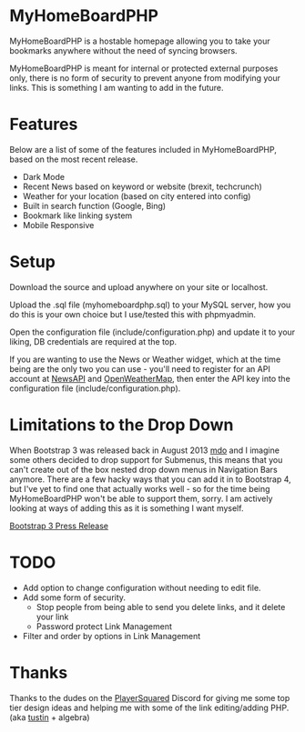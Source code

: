 # MyHomeBoardPHP
MyHomeBoardPHP is a hostable homepage allowing you to take your bookmarks anywhere without the need of syncing browsers.

MyHomeBoardPHP is meant for internal or protected external purposes only, there is no form of security to prevent anyone from modifying your links.  This is something I am wanting to add in the future.

# Features
Below are a list of some of the features included in MyHomeBoardPHP, based on the most recent release.

- Dark Mode
- Recent News based on keyword or website (brexit, techcrunch)
- Weather for your location (based on city entered into config)
- Built in search function (Google, Bing)
- Bookmark like linking system
- Mobile Responsive

# Setup
Download the source and upload anywhere on your site or localhost.

Upload the .sql file (myhomeboardphp.sql) to your MySQL server, how you do this is your own choice but I use/tested this with phpmyadmin.

Open the configuration file (include/configuration.php) and update it to your liking, DB credentials are required at the top.

If you are wanting to use the News or Weather widget, which at the time being are the only two you can use - you'll need to register for an API account at [NewsAPI](https://newsapi.org) and [OpenWeatherMap](https://openweathermap.org), then enter the API key into the configuration file (include/configuration.php).

# Limitations to the Drop Down
When Bootstrap 3 was released back in August 2013 [mdo](https://github.com/twbs/bootstrap/issues/21026#issuecomment-256704655) and I imagine some others decided to drop support for Submenus, this means that you can't create out of the box nested drop down menus in Navigation Bars anymore.  There are a few hacky ways that you can add it in to Bootstrap 4, but I've yet to find one that actually works well - so for the time being MyHomeBoardPHP won't be able to support them, sorry.  I am actively looking at ways of adding this as it is something I want myself. 

[Bootstrap 3 Press Release](https://blog.getbootstrap.com/2013/08/19/bootstrap-3-released/)

# TODO
- Add option to change configuration without needing to edit file.
- Add some form of security.
    * Stop people from being able to send you delete links, and it delete your link
    * Password protect Link Management
- Filter and order by options in Link Management


# Thanks
Thanks to the dudes on the [PlayerSquared](https://playersquared.com/forums/) Discord for giving me some top tier design ideas and helping me with some of the link editing/adding PHP. (aka [tustin](https://github.com/tustin) + algebra)

